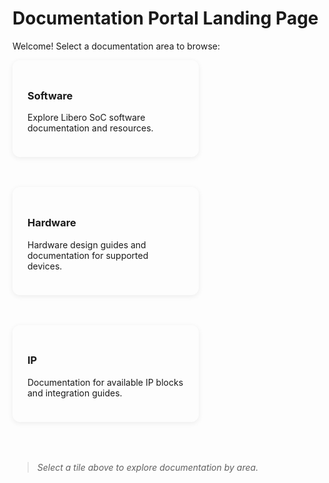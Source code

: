 # Documentation Portal Landing Page

Welcome! Select a documentation area to browse:

<div style="display: flex; flex-wrap: wrap; gap: 1.5rem; justify-content: space-between; margin-bottom: 2.5rem;">
<a href="software/index.html" style="flex:1 1 250px; min-width:250px; max-width:32%; background:var(--md-default-bg-color); border-radius:12px; box-shadow:0 2px 8px rgba(0,0,0,0.07); padding:1.5rem; margin-bottom:1.5rem; text-decoration:none; color:inherit; transition:box-shadow 0.2s;"><h3>Software</h3><p>Explore Libero SoC software documentation and resources.</p></a>
<a href="hardware/index.html" style="flex:1 1 250px; min-width:250px; max-width:32%; background:var(--md-default-bg-color); border-radius:12px; box-shadow:0 2px 8px rgba(0,0,0,0.07); padding:1.5rem; margin-bottom:1.5rem; text-decoration:none; color:inherit; transition:box-shadow 0.2s;"><h3>Hardware</h3><p>Hardware design guides and documentation for supported devices.</p></a>
<a href="ip/index.html" style="flex:1 1 250px; min-width:250px; max-width:32%; background:var(--md-default-bg-color); border-radius:12px; box-shadow:0 2px 8px rgba(0,0,0,0.07); padding:1.5rem; margin-bottom:1.5rem; text-decoration:none; color:inherit; transition:box-shadow 0.2s;"><h3>IP</h3><p>Documentation for available IP blocks and integration guides.</p></a>
</div>

> _Select a tile above to explore documentation by area._ 